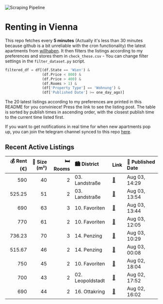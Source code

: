 ![Scraping Pipeline](https://github.com/AthomsG/renting-in-vienna/actions/workflows/run_pipeline.yml/badge.svg)


# Renting in Vienna

This repo fetches every **5 minutes** (Actually it's less than 30 minutes because github is a bit unreliable with the cron functionality) the latest apartments from [willhaben](https://www.willhaben.at/).
It then filters the listings according to my preferences and stores them in `check_these.csv` - You can change filter settings in the `filter_dataset.py` script.

```python
filtered_df = df[(df.State == 'Wien') & 
                 (df.Price < 800) &
                 (df.Price > 400) &
                 (df.Rooms > 1) &
                 (df['Property Type'] == 'Wohnung') &
                 (df['Published Date'] >= one_day_ago)]
```

The 20 latest listings according to my preferences are printed in this README for you conviniece! Press the link to see the listing post.
The table is sorted by publish times in ascending order, with the closest publish time to the current time listed first.

If you want to get notifications in real time for when new apartments pop up, you can join the telegram channel synced to this repo [here](https://t.me/+1HPAYOf5BSsyNTlk).

## Recent Active Listings

|   💰 Rent (€) |   📏 Size (m²) |   🛏️ Rooms | 🏙️ District      | Link                                                                                                                                                                                                                                             | 📅 Published Date   |
|-------------:|--------------:|-----------:|:-----------------|:-------------------------------------------------------------------------------------------------------------------------------------------------------------------------------------------------------------------------------------------------|:-------------------|
|       590    |            40 |          2 | 03. Landstraße   | [🔗](https://www.willhaben.at/iad/immobilien/d/mietwohnungen/wien/wien-1030-landstra%C3%9Fe/wohnung-1737201732/)                                                                                                                                  | Aug 03, 14:29      |
|       525.25 |            51 |          2 | 03. Landstraße   | [🔗](https://www.willhaben.at/iad/immobilien/d/mietwohnungen/wien/wien-1030-landstra%C3%9Fe/2-zimmer-gemaidewohnung-zu-vergeben-51-qm-3.-bezirk-1615389161/)                                                                                      | Aug 03, 13:54      |
|       690    |            63 |          3 | 10. Favoriten    | [🔗](https://www.willhaben.at/iad/immobilien/d/mietwohnungen/wien/wien-1100-favoriten/3-zimmer-gemeinde-wohnung-1145550349/)                                                                                                                      | Aug 03, 13:44      |
|       770    |            61 |          2 | 10. Favoriten    | [🔗](https://www.willhaben.at/iad/immobilien/d/mietwohnungen/wien/wien-1100-favoriten/%2Ap%C3%A4rchentraum%2Asonniger-neubau-mit-bester-infrastruktur%21-1518950514/)                                                                             | Aug 03, 12:05      |
|       736.23 |            70 |          3 | 14. Penzing      | [🔗](https://www.willhaben.at/iad/immobilien/d/mietwohnungen/wien/wien-1140-penzing/wiener-wohnen-direktvergabe-vms-6/25-1131443212/)                                                                                                             | Aug 03, 10:29      |
|       515.67 |            46 |          2 | 14. Penzing      | [🔗](https://www.willhaben.at/iad/immobilien/d/mietwohnungen/wien/wien-1140-penzing/2-zimmer-gemeindewohnung-zu-vergeben-stichtag-30.06.2025-1682867657/)                                                                                         | Aug 03, 00:08      |
|       750    |            45 |          2 | 10. Favoriten    | [🔗](https://www.willhaben.at/iad/immobilien/d/mietwohnungen/wien/wien-1100-favoriten/ruhige-gr%C3%BCnlage-2-zimmer-beim-reumannplatz-1653457722/)                                                                                                | Aug 02, 18:04      |
|       700    |            43 |          2 | 02. Leopoldstadt | [🔗](https://www.willhaben.at/iad/immobilien/d/mietwohnungen/wien/wien-1020-leopoldstadt/%28reserviert%29-gut-geschnittene-2-zimmerwohnung-in-ruhiger-lage-und-gr%C3%BCner-umgebung-tolle-anbindung-an-den-%C3%B6ffentlichen-verkehr-1992055258/) | Aug 02, 17:52      |
|       690    |            44 |          2 | 16. Ottakring    | [🔗](https://www.willhaben.at/iad/immobilien/d/mietwohnungen/wien/wien-1160-ottakring/ruhige-2-zi-altbau-3min-zu-u3-ottakring-823084971/)                                                                                                         | Aug 02, 16:02      |
